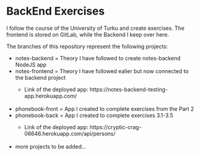 # BackEnd Exercises

I follow the course of the University of Turku and create exercises. The frontend is stored on GitLab, while the Backend I keep over here. </br>

The branches of this repository represent the following projects: </br>

<ul>
  <li>notes-backend = Theory I have followed to create notes-backend NodeJS app</li>
  <li>notes-frontend = Theory I have followed ealier but now connected to the backend project</li>
  <ul>
    <li>Link of the deployed app: https://notes-backend-testing-app.herokuapp.com/</li>
  </ul>
  </br>
  <li>phonebook-front = App I created to complete exercises from the Part 2</li>
  <li>phonebook-back = App I created to complete exercises 3.1-3.5</li>
  <ul>
    <li>Link of the deployed app: https://cryptic-crag-06646.herokuapp.com/api/persons/</li>
  </ul>
  </br>
  <li>more projects to be added...</li>
</ul>
